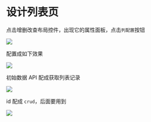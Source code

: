 # 设计列表页
点击增删改查布局控件，出现它的属性面板，点击`列配置`按钮

![](../../assets/img/tutorial-1/19.png)

配置成如下效果

![](../../assets/img/tutorial-1/20.png)

初始数据 API 配成获取列表记录

![](../../assets/img/tutorial-1/21.png)

id 配成 `crud`，后面要用到

![](../../assets/img/tutorial-1/27.png)
